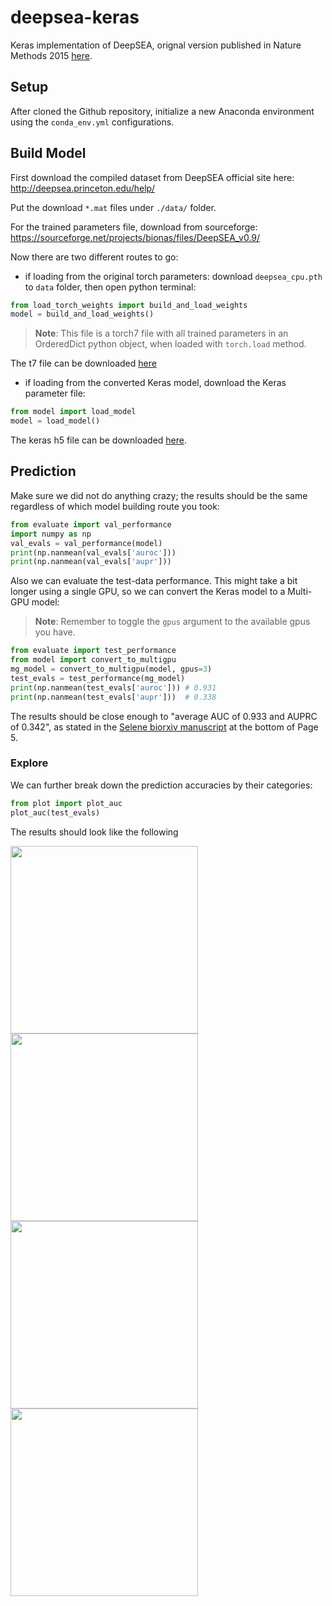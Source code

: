 # deepsea-keras
Keras implementation of DeepSEA, orignal version published
in Nature Methods 2015 [here](https://static-content.springer.com/esm/art%3A10.1038%2Fnmeth.3547/MediaObjects/41592_2015_BFnmeth3547_MOESM644_ESM.pdf).

## Setup
After cloned the Github repository, initialize a new 
Anaconda environment using the ```conda_env.yml``` 
configurations.

## Build Model
First download the compiled dataset from DeepSEA 
official site here: http://deepsea.princeton.edu/help/

Put the download ```*.mat``` files under ```./data/``` folder.

For the trained parameters file, download from sourceforge:
https://sourceforge.net/projects/bionas/files/DeepSEA_v0.9/

Now there are two different routes to go:
- if loading from the original torch parameters: download
 ```deepsea_cpu.pth``` to ``data`` folder, then open python
 terminal:
 ```python
from load_torch_weights import build_and_load_weights
model = build_and_load_weights()
```
> **Note**: This file is a torch7 file with all trained 
>parameters in an OrderedDict python object, when loaded
>with ```torch.load``` method. 

The t7 file can be downloaded [here](https://master.dl.sourceforge.net/project/bionas/DeepSEA_v0.9/deepsea_cpu.pth)


- if loading from the converted Keras model, download the Keras
parameter file:
```python
from model import load_model
model = load_model()
```

The keras h5 file can be downloaded [here](https://master.dl.sourceforge.net/project/bionas/DeepSEA_v0.9/deepsea_keras.h5).


## Prediction
Make sure we did not do anything crazy; the results
should be the same regardless of which model building
route you took:

```python
from evaluate import val_performance
import numpy as np
val_evals = val_performance(model)
print(np.nanmean(val_evals['auroc']))
print(np.nanmean(val_evals['aupr']))
```

Also we can evaluate the test-data performance. 
This might take a bit longer using a single GPU, 
so we can convert the Keras model to a 
Multi-GPU model:

> **Note**: Remember to toggle the ```gpus``` 
>argument to the available gpus you have.

```python
from evaluate import test_performance
from model import convert_to_multigpu
mg_model = convert_to_multigpu(model, gpus=3)
test_evals = test_performance(mg_model)
print(np.nanmean(test_evals['auroc'])) # 0.931
print(np.nanmean(test_evals['aupr']))  # 0.338
```

The results should be close enough to 
"average AUC of 0.933 and AUPRC of 0.342", as 
stated in the [Selene biorxiv manuscript](https://www.biorxiv.org/content/biorxiv/early/2018/12/14/438291.full.pdf)
at the bottom of Page 5.

### Explore
We can further break down the prediction accuracies
by their categories:

```python
from plot import plot_auc
plot_auc(test_evals)
```
The results should look like the following

<img src="https://raw.githubusercontent.com/zj-zhang/deepsea-keras/master/resources/TF.png" width="300">
<img src="https://raw.githubusercontent.com/zj-zhang/deepsea-keras/master/resources/DNase.png" width="300">

<img src="https://raw.githubusercontent.com/zj-zhang/deepsea-keras/master/resources/Pol.png" width="300">
<img src="https://raw.githubusercontent.com/zj-zhang/deepsea-keras/master/resources/Histone.png" width="300">

